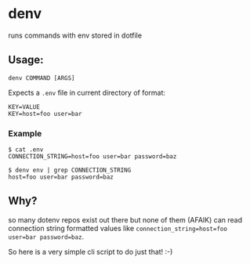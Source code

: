 # denv


runs commands with env stored in dotfile

## Usage:

```
denv COMMAND [ARGS]
```

Expects a `.env` file in current directory of format:

```
KEY=VALUE
KEY=host=foo user=bar
```

### Example

```
$ cat .env
CONNECTION_STRING=host=foo user=bar password=baz

$ denv env | grep CONNECTION_STRING
host=foo user=bar password=baz
```

## Why?

so many dotenv repos exist out there but none of them (AFAIK) can read connection string formatted values like `connection_string=host=foo user=bar password=baz`.

So here is a very simple cli script to do just that! :-)
